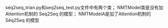 seq2seq_trian.py和seq2seq_test.py文件中有两个类；
NMTModel类是没有加Attention机制的 Seq2Seq 的模型；
NMTModelA是加了Attention机制的 Seq2Seq 的模型
